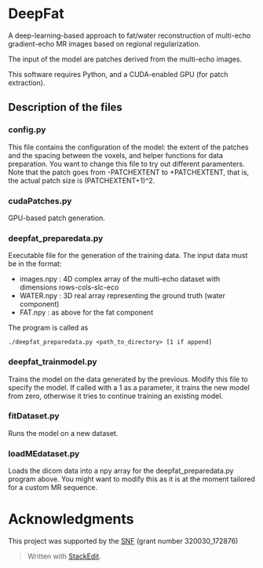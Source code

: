 ﻿
# DeepFat

A deep-learning-based approach to fat/water reconstruction of multi-echo gradient-echo MR images based on regional regularization.

The input of the model are patches derived from the multi-echo images.

This software requires Python, and a CUDA-enabled GPU (for patch extraction).

## Description of the files

### config.py
This file contains the configuration of the model: the extent of the patches and the spacing between the voxels, and helper functions for data preparation. You want to change this file to try out different paramenters. Note that the patch goes from -PATCHEXTENT to +PATCHEXTENT, that is, the actual patch size is (PATCHEXTENT+1)^2.

### cudaPatches.py
GPU-based patch generation.

### deepfat_preparedata.py
Executable file for the generation of the training data. The input data must be in the format:

 - images.npy : 4D complex array of the multi-echo dataset with dimensions rows-cols-slc-eco
 - WATER.npy : 3D real array representing the ground truth (water component)
 - FAT.npy : as above for the fat component

The program is called as

    ./deepfat_preparedata.py <path_to_directory> [1 if append]

### deepfat_trainmodel.py
Trains the model on the data generated by the previous. Modify this file to specify the model. If called with a 1 as a parameter, it trains the new model from zero, otherwise it tries to continue training an existing model.

### fitDataset.py
Runs the model on a new dataset.

### loadMEdataset.py
Loads the dicom data into a npy array for the deepfat_preparedata.py program above. You might want to modify this as it is at the moment tailored for a custom MR sequence.

# Acknowledgments
This project was supported by the [SNF](http://www.snf.ch/) (grant number 320030_172876)

> Written with [StackEdit](https://stackedit.io/).
